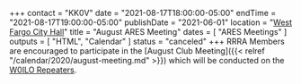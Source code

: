+++
contact = "KK0V"
date = "2021-08-17T18:00:00-05:00"
endTime = "2021-08-17T19:00:00-05:00"
publishDate = "2021-06-01"
location = "[West Fargo City Hall](/places/west-fargo-city-hall/)"
title = "August ARES Meeting"
dates = [ "ARES Meetings" ]
outputs = [ "HTML", "Calendar" ]
status = "canceled"
+++
RRRA Members are encouraged to participate in the 
[August Club Meeting]({{< relref "/calendar/2020/august-meeting.md" >}})
which will be conducted on the [W0ILO Repeaters](/radios/).
